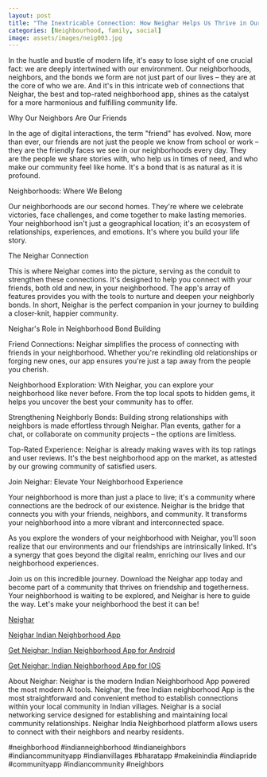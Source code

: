 ```yaml
---
layout: post
title: "The Inextricable Connection: How Neighar Helps Us Thrive in Our Neighborhoods"
categories: [Neighbourhood, family, social]
image: assets/images/neig003.jpg
---
```


  
In the hustle and bustle of modern life, it's easy to lose sight of one crucial fact: we are deeply intertwined with our environment. Our neighborhoods, neighbors, and the bonds we form are not just part of our lives – they are at the core of who we are. And it's in this intricate web of connections that Neighar, the best and top-rated neighborhood app, shines as the catalyst for a more harmonious and fulfilling community life.

Why Our Neighbors Are Our Friends

In the age of digital interactions, the term "friend" has evolved. Now, more than ever, our friends are not just the people we know from school or work – they are the friendly faces we see in our neighborhoods every day. They are the people we share stories with, who help us in times of need, and who make our community feel like home. It's a bond that is as natural as it is profound.

Neighborhoods: Where We Belong

Our neighborhoods are our second homes. They're where we celebrate victories, face challenges, and come together to make lasting memories. Your neighborhood isn't just a geographical location; it's an ecosystem of relationships, experiences, and emotions. It's where you build your life story.

The Neighar Connection

This is where Neighar comes into the picture, serving as the conduit to strengthen these connections. It's designed to help you connect with your friends, both old and new, in your neighborhood. The app's array of features provides you with the tools to nurture and deepen your neighborly bonds. In short, Neighar is the perfect companion in your journey to building a closer-knit, happier community.

Neighar's Role in Neighborhood Bond Building

Friend Connections: Neighar simplifies the process of connecting with friends in your neighborhood. Whether you're rekindling old relationships or forging new ones, our app ensures you're just a tap away from the people you cherish.

Neighborhood Exploration: With Neighar, you can explore your neighborhood like never before. From the top local spots to hidden gems, it helps you uncover the best your community has to offer.

Strengthening Neighborly Bonds: Building strong relationships with neighbors is made effortless through Neighar. Plan events, gather for a chat, or collaborate on community projects – the options are limitless.

Top-Rated Experience: Neighar is already making waves with its top ratings and user reviews. It's the best neighborhood app on the market, as attested by our growing community of satisfied users.

Join Neighar: Elevate Your Neighborhood Experience

Your neighborhood is more than just a place to live; it's a community where connections are the bedrock of our existence. Neighar is the bridge that connects you with your friends, neighbors, and community. It transforms your neighborhood into a more vibrant and interconnected space.

As you explore the wonders of your neighborhood with Neighar, you'll soon realize that our environments and our friendships are intrinsically linked. It's a synergy that goes beyond the digital realm, enriching our lives and our neighborhood experiences.

Join us on this incredible journey. Download the Neighar app today and become part of a community that thrives on friendship and togetherness. Your neighborhood is waiting to be explored, and Neighar is here to guide the way. Let's make your neighborhood the best it can be!

[Neighar](https://www.neighar.com)

[Neighar Indian Neighborhood App](https://neighar.com/download)

[Get Neighar: Indian Neighborhood App for Android](https://play.google.com/store/apps/details?id=com.neighar.app)

[Get Neighar: Indian Neighborhood App for IOS](https://apps.apple.com/us/app/neighar-india-neighborhood-app/id6471035218)

About Neighar:
Neighar is the modern Indian Neighborhood App powered the most modern AI tools. Neighar, the free Indian neighborhood App is the most straightforward and convenient method to establish connections within your local community in Indian villages. Neighar is a social networking service designed for establishing and maintaining local community relationships. Neighar India Neighborhood platform allows users to connect with their neighbors and nearby residents.

#neighborhood #indianneighborhood #indianeighbors #indiancommunityapp #indianvillages #bharatapp #makeinindia #indiapride #communityapp #indiancommunity #neighbors